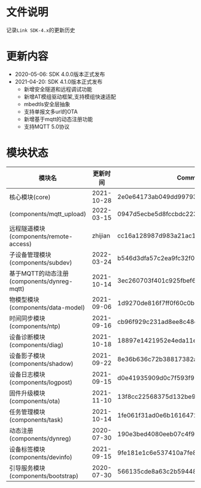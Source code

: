 # 文件说明

记录`Link SDK-4.x`的更新历史

# 更新内容

+ 2020-05-06: SDK 4.0.0版本正式发布
+ 2021-04-20: SDK 4.1.0版本正式发布
  +  新增安全隧道和远程调试功能
  +  新增AT模组驱动框架,支持模组快速适配
  +  mbedtls安全层抽象
  +  支持单报文多url的OTA
  +  新增基于mqtt的动态注册功能
  +  支持MQTT 5.0协议

# 模块状态


| 模块名                                      | 更新时间    | Commit ID
|---------------------------------------------|-------------|---------------------------------------------
| 核心模块(core)                              | 2021-10-28  | 2e0e64173ab049dd9979395dc95abf6a85385ae2
| (components/mqtt_upload)                    | 2022-03-15  | 0947d5ecbe5d8fccbdc22374f24cfe44abd58aae
| 远程隧道模块(components/remote-access)      | zhijian     | cc16a128987d983a21ac1c11ffd9a88b905e764f
| 子设备管理模块(components/subdev)           | 2022-03-24  | b546d3dfa57c2ea9fc32f08ef99f1e7238c05b4b
| 基于MQTT的动态注册(components/dynreg-mqtt)  | 2021-10-14  | 3ec260703f401c925fbef6b6905de5eac4da4663
| 物模型模块(components/data-model)           | 2021-09-06  | 1d9270de816f7ff0f60c0b2a53d08ca4da8bab66
| 时间同步模块(components/ntp)                | 2021-09-16  | cb96f929c231ad8ee8c48dcf82167f3f6eb66dad
| 设备诊断模块(components/diag)               | 2021-10-18  | 18897e1421952e4eda11e82a61f573654f2bcc69
| 设备影子模块(components/shadow)             | 2021-09-22  | 8e36b636c72b38817382a5ca6f4ea80483b398b6
| 设备日志模块(components/logpost)            | 2021-09-15  | d0e41935909d0c7f593f9225e119f7698db67b2d
| 固件升级模块(components/ota)                | 2021-11-10  | 13f8cc22568375d132be9c3e1ad26a57f199f294
| 任务管理模块(components/task)               | 2021-10-14  | 1fe061f31ad0e6b1616472335cad7e2f67761915
| 动态注册(components/dynreg)                 | 2020-07-30  | 190e3bed4080eeb07c4f9e907cb7c3d966dfab53
| 设备标签模块(components/devinfo)            | 2021-09-15  | 9fe181e1c6e537410a7fe843db5c4af782f8061a
| 引导服务模块(components/bootstrap)          | 2020-07-30  | 566135cde8a63c2b5944877ea8c8189c0712b4f7



